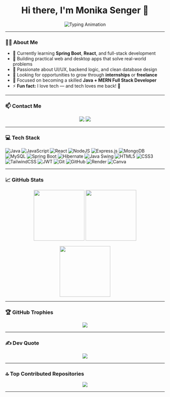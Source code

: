 <!-- Monika Senger-->
<h1 align="center">Hi there, I'm Monika Senger 👋</h1>

<p align="center">
  <img src="https://readme-typing-svg.herokuapp.com?font=Fira+Code&weight=600&pause=1000&center=true&vCenter=true&width=700&lines=MCA+Graduate+%7C+Java+%26+MERN+Stack+Developer;Passionate+about+Web+%26+Desktop+Applications;Currently+Learning+Spring+Boot+%26+Advanced+React;Full+Stack+Developer+in+Progress+🚀;Open+to+Internships+%26+Collaboration+🤝" alt="Typing Animation" />
</p>

---

### 👩‍💻 About Me

- 🌱 Currently learning **Spring Boot**, **React**, and full-stack development  
- 🔭 Building practical web and desktop apps that solve real-world problems  
- 🧠 Passionate about UI/UX, backend logic, and clean database design  
- 🤝 Looking for opportunities to grow through **internships** or **freelance**  
- 🎯 Focused on becoming a skilled **Java + MERN Full Stack Developer**  
- ⚡ **Fun fact:** I love tech — and tech loves me back! 💙

---

### 📫 Contact Me

<p align="center">
  <a href="https://linkedin.com/in/monikasenger"><img src="https://img.shields.io/badge/LinkedIn-%230077B5.svg?style=for-the-badge&logo=linkedin&logoColor=white" /></a>
  <a href="mailto:msenger054@gmail.com"><img src="https://img.shields.io/badge/Email-D14836?style=for-the-badge&logo=gmail&logoColor=white" /></a>
</p>

---
### 💻 Tech Stack

![Java](https://img.shields.io/badge/Java-%23ED8B00.svg?style=for-the-badge&logo=openjdk&logoColor=white)
![JavaScript](https://img.shields.io/badge/JavaScript-%23323330.svg?style=for-the-badge&logo=javascript&logoColor=%23F7DF1E)
![React](https://img.shields.io/badge/React-%2320232a.svg?style=for-the-badge&logo=react&logoColor=%2361DAFB)
![NodeJS](https://img.shields.io/badge/Node.js-6DA55F?style=for-the-badge&logo=node.js&logoColor=white)
![Express.js](https://img.shields.io/badge/Express.js-%23404d59.svg?style=for-the-badge&logo=express&logoColor=%2361DAFB)
![MongoDB](https://img.shields.io/badge/MongoDB-%234ea94b.svg?style=for-the-badge&logo=mongodb&logoColor=white)
![MySQL](https://img.shields.io/badge/MySQL-4479A1.svg?style=for-the-badge&logo=mysql&logoColor=white)
![Spring Boot](https://img.shields.io/badge/SpringBoot-%236DB33F.svg?style=for-the-badge&logo=spring&logoColor=white)
![Hibernate](https://img.shields.io/badge/Hibernate-59666C?style=for-the-badge&logo=Hibernate&logoColor=white)
![Java Swing](https://img.shields.io/badge/Swing-AWT-green?style=for-the-badge)
![HTML5](https://img.shields.io/badge/HTML5-%23E34F26.svg?style=for-the-badge&logo=html5&logoColor=white)
![CSS3](https://img.shields.io/badge/CSS3-%231572B6.svg?style=for-the-badge&logo=css3&logoColor=white)
![TailwindCSS](https://img.shields.io/badge/TailwindCSS-%2338B2AC.svg?style=for-the-badge&logo=tailwind-css&logoColor=white)
![JWT](https://img.shields.io/badge/JWT-black?style=for-the-badge&logo=JSON%20web%20tokens)
![Git](https://img.shields.io/badge/Git-%23F05033.svg?style=for-the-badge&logo=git&logoColor=white)
![GitHub](https://img.shields.io/badge/GitHub-%23121011.svg?style=for-the-badge&logo=github&logoColor=white)
![Render](https://img.shields.io/badge/Render-%46E3B7.svg?style=for-the-badge&logo=render&logoColor=white)
![Canva](https://img.shields.io/badge/Canva-%2300C4CC.svg?style=for-the-badge&logo=canva&logoColor=white)

---


### 📈 GitHub Stats

<p align="center">
  <img src="https://github-readme-stats.vercel.app/api?username=monikasenger&theme=gruvbox&show_icons=true" height="160" />
  <img src="https://github-readme-stats.vercel.app/api/top-langs/?username=monikasenger&layout=compact&theme=gruvbox" height="160" />
</p>

<p align="center">
  <img src="https://nirzak-streak-stats.vercel.app/?user=monikasenger&theme=gruvbox" height="160" />
</p>

---

### 🏆 GitHub Trophies

<p align="center">
  <img src="https://github-profile-trophy.vercel.app/?username=monikasenger&theme=radical&no-frame=false&no-bg=true&margin-w=4" />
</p>

---

### ✍️ Dev Quote

<p align="center">
  <img src="https://quotes-github-readme.vercel.app/api?type=horizontal&theme=radical" />
</p>

---

### 🔝 Top Contributed Repositories

<p align="center">
  <img src="https://github-contributor-stats.vercel.app/api?username=monikasenger&limit=5&theme=dark&combine_all_yearly_contributions=true" />
</p>

---

